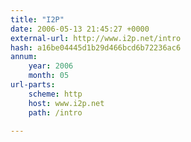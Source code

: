 ```yaml
---
title: "I2P"
date: 2006-05-13 21:45:27 +0000
external-url: http://www.i2p.net/intro
hash: a16be04445d1b29d466bcd6b72236ac6
annum:
    year: 2006
    month: 05
url-parts:
    scheme: http
    host: www.i2p.net
    path: /intro

---
```



